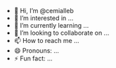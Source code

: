 - 👋 Hi, I’m @cemialleb
- 👀 I’m interested in ...
- 🌱 I’m currently learning ...
- 💞️ I’m looking to collaborate on ...
- 📫 How to reach me ...
- 😄 Pronouns: ...
- ⚡ Fun fact: ...

<!---
cemialleb/cemialleb is a ✨ special ✨ repository because its `README.md` (this file) appears on your GitHub profile.
You can click the Preview link to take a look at your changes.
--->
